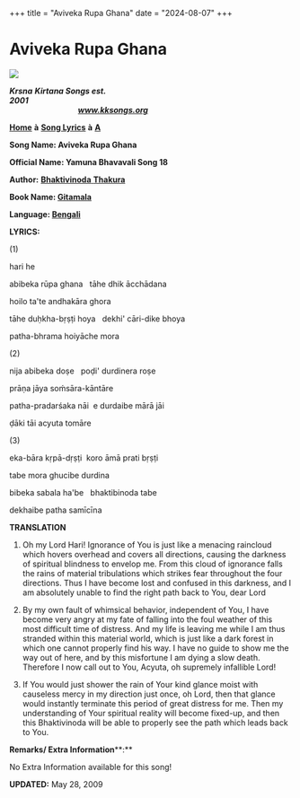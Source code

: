 +++
title = "Aviveka Rupa Ghana"
date = "2024-08-07"
+++

# Aviveka Rupa Ghana
[**![](http://kksongs.org/image_files/image002.jpg)**](http://kksongs.org/)

**_Krsna_** **_Kirtana Songs est. 2001_**                                                                                                                                                      **_www.kksongs.org_**

**[Home](http://kksongs.org/)** **à** **[Song Lyrics](http://kksongs.org/lyrics.html)** **à** **[A](http://kksongs.org/songs/song_a.html)**

**Song Name: Aviveka Rupa Ghana**

**Official Name: Yamuna Bhavavali Song 18**

**Author:** [**Bhaktivinoda** **Thakura**](http://kksongs.org/authors/list/bhaktivinoda.html)

**Book Name: [Gitamala](http://kksongs.org/authors/gitamala.html)**

**Language: [Bengali](http://kksongs.org/language/list/bengali.html)**

**LYRICS:**

(1)

hari he

abibeka rūpa ghana   tāhe dhik ācchādana

hoilo ta'te andhakāra ghora

tāhe duḥkha-bṛṣṭi hoya   dekhi' cāri\-dike bhoya

patha-bhrama hoiyāche mora

(2)

nija abibeka doṣe   poḍi' durdinera roṣe

prāṇa jāya soḿsāra-kāntāre

patha-pradarśaka nāi  e durdaibe mārā jāi

ḍāki tāi acyuta tomāre

(3)

eka-bāra kṛpā-dṛṣṭi  koro āmā prati bṛṣṭi

tabe mora ghucibe durdina

bibeka sabala ha'be   bhaktibinoda tabe

dekhaibe patha samīcīna

**TRANSLATION**

1) Oh my Lord Hari! Ignorance of You is just like a menacing raincloud which hovers overhead and covers all directions, causing the darkness of spiritual blindness to envelop me. From this cloud of ignorance falls the rains of material tribulations which strikes fear throughout the four directions. Thus I have become lost and confused in this darkness, and I am absolutely unable to find the right path back to You, dear Lord

2) By my own fault of whimsical behavior, independent of You, I have become very angry at my fate of falling into the foul weather of this most difficult time of distress. And my life is leaving me while I am thus stranded within this material world, which is just like a dark forest in which one cannot properly find his way. I have no guide to show me the way out of here, and by this misfortune I am dying a slow death. Therefore I now call out to You, Acyuta, oh supremely infallible Lord!

3) If You would just shower the rain of Your kind glance moist with causeless mercy in my direction just once, oh Lord, then that glance would instantly terminate this period of great distress for me. Then my understanding of Your spiritual reality will become fixed-up, and then this Bhaktivinoda will be able to properly see the path which leads back to You.

**Remarks/ Extra Information****:**

No Extra Information available for this song!

**UPDATED:** May 28, 2009